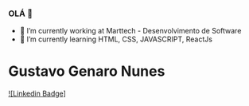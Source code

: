 ### OLÁ 👋

- 🔭 I’m currently working at Marttech - Desenvolvimento de Software
- 🌱 I’m currently learning HTML, CSS, JAVASCRIPT, ReactJs

# Gustavo Genaro Nunes

[![Linkedin Badge]](linkedin.com/in/gustavo-genaro-b715396a/)
